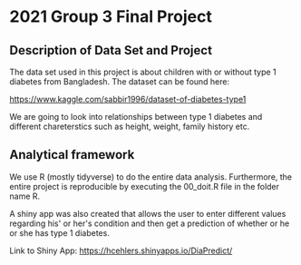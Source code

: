 # 2021 Group 3 Final Project

## Description of Data Set and Project

The data set used in this project is about children with or without type 1 diabetes from Bangladesh. The dataset can be found here:

https://www.kaggle.com/sabbir1996/dataset-of-diabetes-type1

We are going to look into relationships between type 1 diabetes and different chareterstics such as height, weight, family history etc. 

## Analytical framework

We use R (mostly tidyverse) to do the entire data analysis. Furthermore, the entire project is reproducible by executing the 00_doit.R file in the folder name R. 

A shiny app was also created that allows the user to enter different values regarding his' or her's condition and then get a prediction of whether or he or she has type 1 diabetes.

Link to Shiny App: https://hcehlers.shinyapps.io/DiaPredict/
